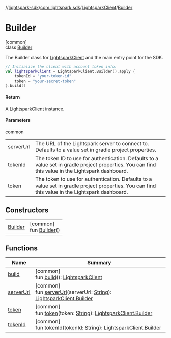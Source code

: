 //[lightspark-sdk](../../../../index.md)/[com.lightspark.sdk](../../index.md)/[LightsparkClient](../index.md)/[Builder](index.md)

# Builder

[common]\
class [Builder](index.md)

The Builder class for [LightsparkClient](../index.md) and the main entry point for the SDK.

```kotlin
// Initialize the client with account token info:
val lightsparkClient = LightsparkClient.Builder().apply {
    tokenId = "your-token-id"
    token = "your-secret-token"
}.build()
```

#### Return

A [LightsparkClient](../index.md) instance.

#### Parameters

common

| | |
|---|---|
| serverUrl | The URL of the Lightspark server to connect to. Defaults to a value set in gradle project properties. |
| tokenId | The token ID to use for authentication. Defaults to a value set in gradle project properties. You can find     this value in the Lightspark dashboard. |
| token | The token to use for authentication. Defaults to a value set in gradle project properties. You can find this     value in the Lightspark dashboard. |

## Constructors

| | |
|---|---|
| [Builder](-builder.md) | [common]<br>fun [Builder](-builder.md)() |

## Functions

| Name | Summary |
|---|---|
| [build](build.md) | [common]<br>fun [build](build.md)(): [LightsparkClient](../index.md) |
| [serverUrl](server-url.md) | [common]<br>fun [serverUrl](server-url.md)(serverUrl: [String](https://kotlinlang.org/api/latest/jvm/stdlib/kotlin/-string/index.html)): [LightsparkClient.Builder](index.md) |
| [token](token.md) | [common]<br>fun [token](token.md)(token: [String](https://kotlinlang.org/api/latest/jvm/stdlib/kotlin/-string/index.html)): [LightsparkClient.Builder](index.md) |
| [tokenId](token-id.md) | [common]<br>fun [tokenId](token-id.md)(tokenId: [String](https://kotlinlang.org/api/latest/jvm/stdlib/kotlin/-string/index.html)): [LightsparkClient.Builder](index.md) |
